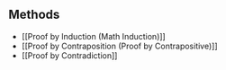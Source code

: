 ## Methods

- [[Proof by Induction (Math Induction)]]
- [[Proof by Contraposition (Proof by Contrapositive)]]
- [[Proof by Contradiction]]
